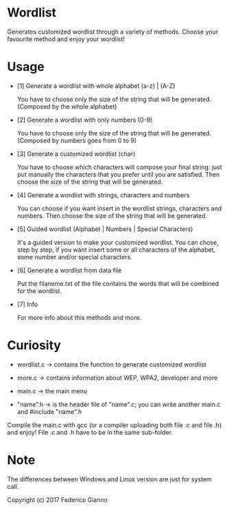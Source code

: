 # Wordlist

Generates customized wordlist through a variety of methods. Choose your favourite method and enjoy your wordlist!

# Usage
   
   - [1] Generate a wordlist with whole alphabet (a-z) | (A-Z)
   
        You have to choose only the size of the string that will be generated. (Composed by the whole alphabet)
        
   - [2] Generate a wordlist with only numbers (0-9)
   
        You have to choose only the size of the string that will be generated. (Composed by numbers goes from 0 to 9)
         
   - [3] Generate a customized wordlist (char)
   
        You have to choose which characters will compose your final string: just put manually the characters that you prefer until you are satisfied. Then choose the size of the string that will be generated.
         
   - [4] Generate a wordlist with strings, characters and numbers
   
        You can choose if you want insert in the wordlist strings, characters and numbers. Then choose the size of the string that will be generated.
         
   - [5] Guided wordlist (Alphabet | Numbers | Special Characters)
   
        It's a guided version to make your customized wordlist. You can chose, step by step, if you want insert some or all characters of the alphabet, some number and/or special characters.
         
   - [6] Generate a wordlist from data file
   
        Put the filaneme.txt of the file contains the words that will be combined for the wordlist.
         
   - [7] Info
   
        For more info about this methods and more.
      
# Curiosity

   - wordlist.c -> contains the function to generate customized wordlist
   
   - more.c -> contains information about WEP, WPA2, developer and more
   
   - main.c -> the main menu
   
   - "name".h -> is the header file of "name".c; you can write another main.c and #include "name".h
   
   Compile the main.c with gcc (or a compiler uploading both file .c and file .h) and enjoy!
   File .c and .h have to be in the same sub-folder.

# Note

   The differences between Windows and Linux version are just for system call. 
   
   Copyright (c) 2017 Federico Gianno
